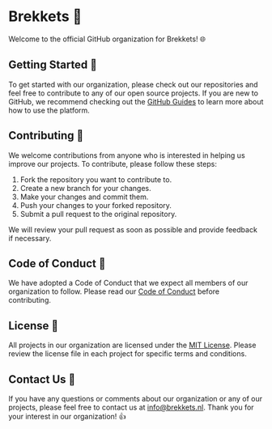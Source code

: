 # Brekkets 🚀

Welcome to the official GitHub organization for Brekkets! 🌐

## Getting Started 🚀

To get started with our organization, please check out our repositories and feel free to contribute to any of our open source projects. If you are new to GitHub, we recommend checking out the [GitHub Guides](https://guides.github.com/) to learn more about how to use the platform.

## Contributing 🤝

We welcome contributions from anyone who is interested in helping us improve our projects. To contribute, please follow these steps:

1. Fork the repository you want to contribute to.
2. Create a new branch for your changes.
3. Make your changes and commit them.
4. Push your changes to your forked repository.
5. Submit a pull request to the original repository.

We will review your pull request as soon as possible and provide feedback if necessary.

## Code of Conduct 📜

We have adopted a Code of Conduct that we expect all members of our organization to follow. Please read our [Code of Conduct](CODE_OF_CONDUCT.md) before contributing.

## License 📝

All projects in our organization are licensed under the [MIT License](LICENSE). Please review the license file in each project for specific terms and conditions.

## Contact Us 📩

If you have any questions or comments about our organization or any of our projects, please feel free to contact us at info@brekkets.nl. Thank you for your interest in our organization! 👍
